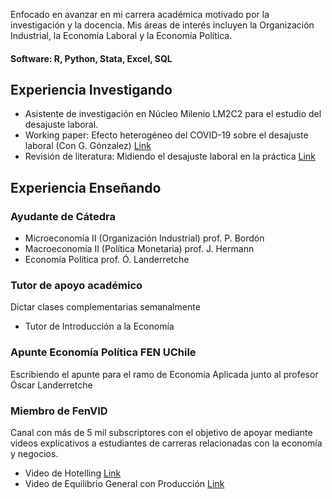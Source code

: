 Enfocado en avanzar en mi carrera académica motivado por la investigación y la docencia. Mis áreas de interés incluyen la Organización Industrial, la Economía Laboral y la Economía Política.

#### Software: R, Python, Stata, Excel, SQL

## Experiencia Investigando
- Asistente de investigación en Núcleo Milenio LM2C2 para el estudio del desajuste laboral.
- Working paper: Efecto heterogéneo del COVID-19 sobre el desajuste laboral (Con G. Gónzalez) [Link](https://drive.google.com/file/d/1D6_w-8GlvZBQXEskPFQFcdcIt8ngx4ss/view?usp=sharing)
- Revisión de literatura: Midiendo el desajuste laboral en la práctica [Link](https://drive.google.com/file/d/1bl-FirA7blKewJaxllg9GCRgCwHU3hKS/view?usp=sharing)

## Experiencia Enseñando
### Ayudante de Cátedra
- Microeconomía II (Organización Industrial) prof. P. Bordón
- Macroeconomía II (Política Monetaria) prof. J. Hermann
- Economía Política prof. Ó. Landerretche

### Tutor de apoyo académico
Dictar clases complementarias semanalmente
- Tutor de Introducción a la Economía

### Apunte Economía Política FEN UChile
Escribiendo el apunte para el ramo de Economía Aplicada junto al profesor Óscar Landerretche

### Miembro de FenVID
Canal con más de 5 mil subscriptores con el objetivo de apoyar mediante videos explicativos a estudiantes de carreras relacionadas con la economía y negocios. 
- Video de Hotelling [Link](https://youtu.be/p7UcJlSK_qY?si=CecJ5Q1rEyIp3g2C)
- Video de Equilibrio General con Producción [Link](https://youtu.be/NgxHDSLMPbo?si=gaVw4cDE1Kq89EQ_)